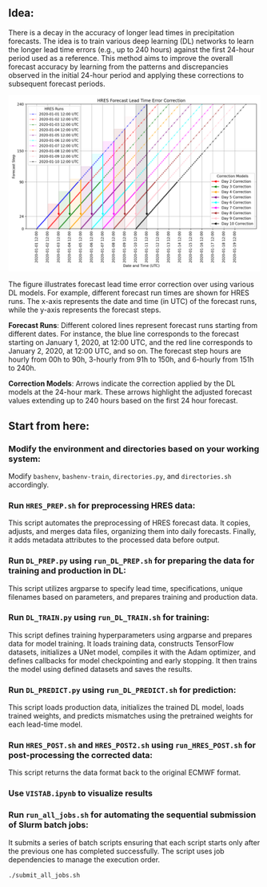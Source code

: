 ## Idea: 
There is a decay in the accuracy of longer lead times in precipitation forecasts. The idea is to train various deep learning (DL) networks to learn the longer lead time errors (e.g., up to 240 hours) against the first 24-hour period used as a reference. This method aims to improve the overall forecast accuracy by learning from the patterns and discrepancies observed in the initial 24-hour period and applying these corrections to subsequent forecast periods.

![Forecast Lead Time Error Correction](images/idea.png)

The figure illustrates forecast lead time error correction over using various DL models. For example, different forecast run times are shown for HRES runs. The x-axis represents the date and time (in UTC) of the forecast runs, while the y-axis represents the forecast steps.

**Forecast Runs**: Different colored lines represent forecast runs starting from different dates. For instance, the blue line corresponds to the forecast starting on January 1, 2020, at 12:00 UTC, and the red line corresponds to January 2, 2020, at 12:00 UTC, and so on. The forecast step hours are hourly from 00h to 90h, 3-hourly from 91h to 150h, and 6-hourly from 151h to 240h. 

**Correction Models**: Arrows indicate the correction applied by the DL models at the 24-hour mark. These arrows highlight the adjusted forecast values extending up to 240 hours based on the first 24 hour forecast.

## Start from here: 

### Modify the environment and directories based on your working system: 
Modify `bashenv`, `bashenv-train`, `directories.py`, and `directories.sh` accordingly. 

### Run `HRES_PREP.sh` for preprocessing HRES data: 
This script automates the preprocessing of HRES forecast data. It copies, adjusts, and merges data files, organizing them into daily forecasts. Finally, it adds metadata attributes to the processed data before output. 

### Run `DL_PREP.py` using `run_DL_PREP.sh` for preparing the data for training and production in DL: 
This script utilizes argparse to specify lead time, specifications, unique filenames based on parameters, and prepares training and production data. 

### Run `DL_TRAIN.py` using `run_DL_TRAIN.sh` for training: 
This script defines training hyperparameters using argparse and prepares data for model training. It loads training data, constructs TensorFlow datasets, initializes a UNet model, compiles it with the Adam optimizer, and defines callbacks for model checkpointing and early stopping. It then trains the model using defined datasets and saves the results. 

### Run `DL_PREDICT.py` using `run_DL_PREDICT.sh` for prediction: 
This script loads production data, initializes the trained DL model, loads trained weights, and predicts mismatches using the pretrained weights for each lead-time model. 

### Run `HRES_POST.sh` and `HRES_POST2.sh` using `run_HRES_POST.sh` for post-processing the corrected data:
This script returns the data format back to the original ECMWF format.

### Use `VISTAB.ipynb` to visualize results

### Run `run_all_jobs.sh` for automating the sequential submission of Slurm batch jobs:
It submits a series of batch scripts ensuring that each script starts only after the previous one has completed successfully. The script uses job dependencies to manage the execution order.

```
./submit_all_jobs.sh
```
